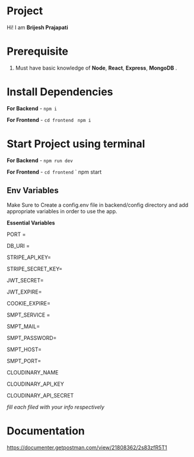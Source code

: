 # Project

Hi! I am **Brijesh Prajapati**

# Prerequisite

1.  Must have basic knowledge of **Node**, **React**, **Express**, **MongoDB** .

# Install Dependencies

**For Backend** - `npm i`

**For Frontend** - `cd frontend` ` npm i`


# Start Project using terminal

**For Backend** - `npm run dev`

**For Frontend** - `cd frontend` ` npm start

## Env Variables

Make Sure to Create a config.env file in backend/config directory and add appropriate variables in order to use the app.

**Essential Variables**

PORT = 

DB_URI =

STRIPE_API_KEY=

STRIPE_SECRET_KEY=

JWT_SECRET=

JWT_EXPIRE=

COOKIE_EXPIRE=

SMPT_SERVICE =

SMPT_MAIL=

SMPT_PASSWORD=

SMPT_HOST=

SMPT_PORT=

CLOUDINARY_NAME

CLOUDINARY_API_KEY

CLOUDINARY_API_SECRET

_fill each filed with your info respectively_


# Documentation
https://documenter.getpostman.com/view/21808362/2s83zfR5T1




